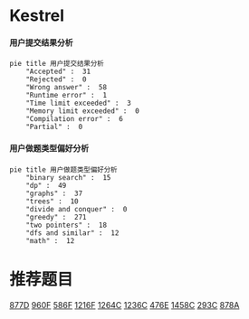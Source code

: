 # Kestrel

<!-- tabs:start -->



#### **用户提交结果分析**

```mermaid
pie title 用户提交结果分析
    "Accepted" :  31
    "Rejected" :  0
    "Wrong answer" :  58
    "Runtime error" :  1
    "Time limit exceeded" :  3
    "Memory limit exceeded" :  0
    "Compilation error" :  6
    "Partial" :  0
```

#### **用户做题类型偏好分析**

```mermaid
pie title 用户做题类型偏好分析
    "binary search" :  15
    "dp" :  49
    "graphs" :  37
    "trees" :  10
    "divide and conquer" :  0
    "greedy" :  271
    "two pointers" :  18
    "dfs and similar" :  12
    "math" :  12
```



<!-- tabs:end -->
# 推荐题目
[877D](https://codeforces.com/contest/877/problem/D)
[960F](https://codeforces.com/contest/960/problem/F)
[586F](https://codeforces.com/contest/586/problem/F)
[1216F](https://codeforces.com/contest/1216/problem/F)
[1264C](https://codeforces.com/contest/1264/problem/C)
[1236C](https://codeforces.com/contest/1236/problem/C)
[476E](https://codeforces.com/contest/476/problem/E)
[1458C](https://codeforces.com/contest/1458/problem/C)
[293C](https://codeforces.com/contest/293/problem/C)
[878A](https://codeforces.com/contest/878/problem/A)
